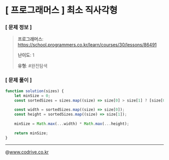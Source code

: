 # [ 프로그래머스 ] 최소 직사각형

### [ 문제 정보 ]
> **프로그래머스**: https://school.programmers.co.kr/learn/courses/30/lessons/86491
> 
> **난이도**: 1
>
> **유형**: #완전탐색


### [ 문제 풀이 ]
```JavaScript
function solution(sizes) {
    let minSize = 0;
    const sortedSizes = sizes.map((size) => size[0] > size[1] ? [size[0], size[1]] : [size[1], size[0]]);
    
    const width = sortedSizes.map((size) => size[0]);
    const height = sortedSizes.map((size) => size[1]);
    
    minSize = Math.max(...width) * Math.max(...height);
    
    return minSize;
}
```


---
@www.codrive.co.kr